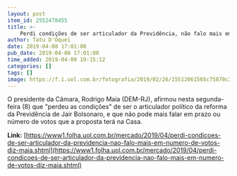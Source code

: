 ```yaml
---
layout: post
item_id: 2552478455
title: >-
    Perdi condições de ser articulador da Previdência, não falo mais em número de votos, diz Maia
author: Tatu D'Oquei
date: 2019-04-08 17:01:00
pub_date: 2019-04-08 17:01:00
time_added: 2019-04-09 19:15:12
categories: []
tags: []
image: https://f.i.uol.com.br/fotografia/2019/02/26/15512061565c75870c3d341_1551206156_3x2_rt.jpg
---
```


O presidente da Câmara, Rodrigo Maia (DEM-RJ), afirmou nesta segunda-feira (8) que "perdeu as condições" de ser o articulador político da reforma da Previdência de Jair Bolsonaro, e que não pode mais falar em prazo ou número de votos que a proposta terá na Casa.

**Link:** [https://www1.folha.uol.com.br/mercado/2019/04/perdi-condicoes-de-ser-articulador-da-previdencia-nao-falo-mais-em-numero-de-votos-diz-maia.shtml](https://www1.folha.uol.com.br/mercado/2019/04/perdi-condicoes-de-ser-articulador-da-previdencia-nao-falo-mais-em-numero-de-votos-diz-maia.shtml)

